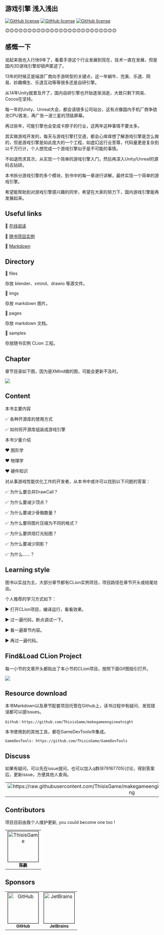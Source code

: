 ## 游戏引擎 浅入浅出

[![GitHub license](https://img.shields.io/badge/license-GPL-blue.svg?style=for-the-badge)](https://github.com/ThisisGame/makegameengineatnight/blob/main/LICENSE) [![GitHub license](https://img.shields.io/badge/Windows-Success-brightgreen.svg?style=for-the-badge)](https://github.com/ThisisGame/makegameengineatnight/blob/main/LICENSE) [![GitHub license](https://img.shields.io/badge/macOS-Success-brightgreen.svg?style=for-the-badge)](https://github.com/ThisisGame/makegameengineatnight/blob/main/LICENSE)

:blush::blush::blush::blush::blush::blush::blush::blush::blush::blush::blush::blush::blush::blush::blush::blush::blush::blush::blush::blush::blush::blush::blush::blush::blush:

## 感慨一下

说起来我也入行快9年了，看着手游这个行业发展到现在，技术一直在发展，但是国内3D游戏引擎却销声匿迹了。

13年的时候正是端游厂商向手游转型的关键点，这一年蜗牛、完美、乐道、网易、妙趣横生、乐道互动等等很多还是自研引擎。

从14年Unity就普及开了，国内自研引擎也开始逐渐消逝，大致只剩下网易、Cocos在坚持。

每一年的Unity、Unreal大会，都会请很多公司站台，这有点像国内手机厂商争骁龙CPU首发，再广告一波三星的顶级屏幕。

再过些年，可能引擎也会变成卡脖子的行业，这两年这种事情不要太多。

其实做游戏开发的，每天与游戏引擎打交道，都会心痒痒想了解游戏引擎是怎么做的，但是游戏引擎是如此庞大的一个工程，如虚幻这行业至尊，代码量更是复杂到以千万行计，个人想完成一个游戏引擎似乎是不可能的事情。

不如退而求其次，从实现一个简单的游戏引擎入门，然后再深入Unity/Unreal的源码去钻研。

本书拆分游戏引擎的多个模块，到书中的每一章进行讲解，最终实现一个简单的游戏引擎。

希望能帮助到对游戏引擎感兴趣的同学，希望在大家的努力下，国内游戏引擎能再发展起来。

## Useful links

:blue_book: [在线阅读](http://www.thisisgame.com.cn/book/makegameengineatnight/)

:orange_book: [随书项目实例](https://github.com/ThisisGame/makegameengineatnight/tree/main/samples)

:green_book: [Markdown](https://github.com/ThisisGame/makegameengineatnight/tree/main/pages)


## Directory

:file_folder: files

存放 blender、xmind、drawio 等源文件。

:file_folder: imgs

存放 markdown 图片。

:file_folder: pages

存放 markdown 文档。

:file_folder: samples

存放随书实例 CLion 工程。

## Chapter

章节目录如下图，因为是XMind做的图，可能会更新不及时。

![](imgs/chapter.png)

## Content

本书主要内容

:white_check_mark: 各种开源库的使用方式

:white_check_mark: 如何将开源库组装成游戏引擎

本书少量介绍

:heart: 图形学

:heart: 物理学

:heart: 硬件知识

对从事游戏性能优化工作的开发者，从本书中或许可以找到以下问题的答案：

:white_check_mark: 为什么要合并DrawCall？

:white_check_mark: 为什么要减少顶点？

:white_check_mark: 为什么要减少骨骼数量？

:white_check_mark: 为什么要将图片压缩为不同的格式？

:white_check_mark: 为什么要烘焙灯光贴图？

:white_check_mark: 为什么要减少阴影？

:white_check_mark: 为什么……？






## Learning style

图书以实战为主，大部分章节都有CLion实例项目，项目路径在章节开头或结尾给出。

个人推荐的学习方式如下：

:arrow_forward: 打开CLion项目，编译运行，看看效果。

:arrow_forward: 过一遍代码，断点调试一下。

:arrow_forward: 看一遍章节内容。

:arrow_forward: 再过一遍代码。

## Find&Load CLion Project

每一小节的文章开头都贴出了本小节的CLion项目，按照下面Gif图指引打开。

![](imgs/open_clion_project.gif)

## Resource download

本书Markdown以及章节配套项目托管在Github上，读书过程中有疑问、发现错误都可以提Issues。

    Github：https://github.com/ThisisGame/makegameengineatnight

本书使用到的其他工具，都在GameDevTools中集成。

    GameDevTools: https://github.com/ThisisGame/GameDevTools

## Discuss

如果有疑问，可以先在issue提问，也可以加入q群(879187705)讨论，得到答案后，更新issue，方便其他人查询。

<table>
  <tr>
    <td align="center">
    <img src="https://raw.githubusercontent.com/ThisisGame/makegameengineatnight/main/imgs/readme/qq_qrcode.png" alt="https://raw.githubusercontent.com/ThisisGame/makegameengineatnight/main/imgs/readme/qq_qrcode.png" class="transparent">
    </td>
  </tr>
</table>

## Contributors

项目目前由我个人维护更新, you could become one too !

<table>
  <tr>
    <td align="center">
        <a href="https://github.com/ThisisGame">
            <img src="https://avatars.githubusercontent.com/u/17882033?v=4" width="100px;" alt="ThisisGame" border="1"/>
            <br />
            <sub><b>陈鹏</b></sub>
        </a>
        <br />
        <a href="https://github.com/ThisisGame/makegameengineatnight/commits?author=ThisisGame" title="Creator / Code">
        </a>
    </td>
  </tr>
</table>

## Sponsors

<table>
  <tr>
    <td align="center">
        <a href="https://github.com/">
            <img src="https://github.githubassets.com/images/modules/logos_page/GitHub-Mark.png" width="100px;" alt="GitHub" border="1"/>
            <br />
            <sub><b>GitHub</b></sub>
        </a>
        <br />
        <a href="https://github.com/" title="Sponsor">
        </a>
    </td>
    <td align="center">
        <a href="https://jb.gg/OpenSource">
            <img src="https://upload.wikimedia.org/wikipedia/commons/thumb/1/1a/JetBrains_Logo_2016.svg/1200px-JetBrains_Logo_2016.svg.png" width="100px" height="100px" alt="JetBrains" border="1"/>
            <br />
            <sub><b>JetBrains</b></sub>
        </a>
        <br />
        <a href="https://www.jetbrains.com" title="Sponsor"></a>
    </td>
  </tr>
</table>

